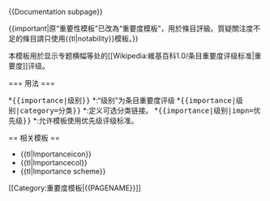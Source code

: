 {{Documentation subpage}}
<includeonly></includeonly>

{{important|原“重要性模板”已改為“重要度模板”，用於條目評級。質疑關注度不足的條目請只使用{{tl|notability}}模板。}}

本模板用於显示专题横幅等处的[[Wikipedia:維基百科1.0/条目重要度评级标准|重要度]]评级。

=== 用法 ===

*<tt><nowiki>{{importance|</nowiki>级别<nowiki>}}</nowiki></tt>
*:“级别”为条目重要度评级
*<tt><nowiki>{{importance|</nowiki>级别<nowiki>|category=</nowiki>分类<nowiki>}}</nowiki></tt>
*:定义可选分类链接。
*<tt><nowiki>{{importance|</nowiki>级别<nowiki>|impn=</nowiki>优先级<nowiki>}}</nowiki></tt>
*:允许模板使用优先级评级标准。

== 相关模板 ==
* {{tl|Importanceicon}}
* {{tl|Importancecol}}
* {{tl|Importance scheme}}

<includeonly>
[[Category:重要度模板|{{PAGENAME}}]]
</includeonly>